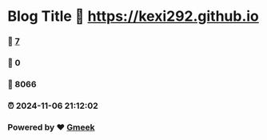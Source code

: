 # Blog Title :link: https://kexi292.github.io 
### :page_facing_up: [7](https://kexi292.github.io/tag.html) 
### :speech_balloon: 0 
### :hibiscus: 8066 
### :alarm_clock: 2024-11-06 21:12:02 
### Powered by :heart: [Gmeek](https://github.com/Meekdai/Gmeek)
